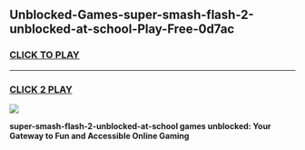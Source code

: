 
## Unblocked-Games-super-smash-flash-2-unblocked-at-school-Play-Free-0d7ac
<h3>
<a href="https://premium76.site?title=super-smash-flash-2-unblocked-at-school&ref=23A">CLICK TO PLAY</a></h3>
<hr>

<h3>
<a href="https://premium76.site?title=super-smash-flash-2-unblocked-at-school&ref=23A">CLICK 2 PLAY</a>
  
</h3>

<a href="https://premium76.site?title=super-smash-flash-2-unblocked-at-school&ref=23A"><img src="https://clearcache.store/games.png"></a>


**super-smash-flash-2-unblocked-at-school games unblocked: Your Gateway to Fun and Accessible Online Gaming**
